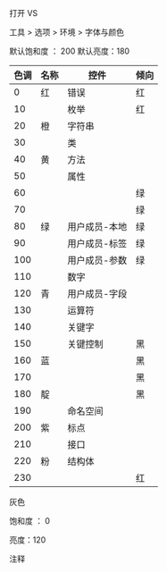 打开 VS

工具 > 选项 > 环境 > 字体与颜色



默认饱和度 ： 200
默认亮度：180



| 色调 | 名称 | 控件          | 倾向 |
| ---- | ---- | ------------- | ---- |
| 0    | 红   | 错误          | 红   |
| 10   |      | 枚举          | 红   |
| 20   | 橙   | 字符串        |      |
| 30   |      | 类            |      |
| 40   | 黄   | 方法          |      |
| 50   |      | 属性          |      |
| 60   |      |               | 绿   |
| 70   |      |               | 绿   |
| 80   | 绿   | 用户成员-本地 | 绿   |
| 90   |      | 用户成员-标签 | 绿   |
| 100  |      | 用户成员-参数 | 绿   |
| 110  |      | 数字          |      |
| 120  | 青   | 用户成员-字段 |      |
| 130  |      | 运算符        |      |
| 140  |      | 关键字        |      |
| 150  |      | 关键控制      | 黑   |
| 160  | 蓝   |               | 黑   |
| 170  |      |               | 黑   |
| 180  | 靛   |               | 黑   |
| 190  |      | 命名空间      |      |
| 200  | 紫   | 标点          |      |
| 210  |      | 接口          |      |
| 220  | 粉   | 结构体        |      |
| 230  |      |               | 红   |



灰色

饱和度 ： 0

亮度：120

注释